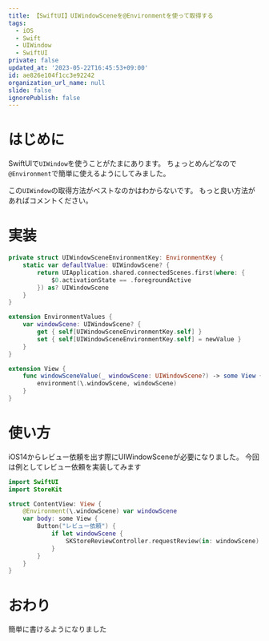 ```yaml
---
title: 【SwiftUI】UIWindowSceneを@Environmentを使って取得する
tags:
  - iOS
  - Swift
  - UIWindow
  - SwiftUI
private: false
updated_at: '2023-05-22T16:45:53+09:00'
id: ae826e104f1cc3e92242
organization_url_name: null
slide: false
ignorePublish: false
---
```

# はじめに
SwiftUIで`UIWindow`を使うことがたまにあります。
ちょっとめんどなので`@Environment`で簡単に使えるようにしてみました。

この`UIWindow`の取得方法がベストなのかはわからないです。
もっと良い方法があればコメントください。

# 実装
```swift
private struct UIWindowSceneEnvironmentKey: EnvironmentKey {
    static var defaultValue: UIWindowScene? {
        return UIApplication.shared.connectedScenes.first(where: {
            $0.activationState == .foregroundActive
        }) as? UIWindowScene
    }
}

extension EnvironmentValues {
    var windowScene: UIWindowScene? {
        get { self[UIWindowSceneEnvironmentKey.self] }
        set { self[UIWindowSceneEnvironmentKey.self] = newValue }
    }
}

extension View {
    func windowSceneValue(_ windowScene: UIWindowScene?) -> some View {
        environment(\.windowScene, windowScene)
    }
}
```

# 使い方
iOS14からレビュー依頼を出す際にUIWindowSceneが必要になりました。
今回は例としてレビュー依頼を実装してみます
```swift
import SwiftUI
import StoreKit

struct ContentView: View {
    @Environment(\.windowScene) var windowScene
    var body: some View {
        Button("レビュー依頼") {
            if let windowScene {
                SKStoreReviewController.requestReview(in: windowScene)
            }
        }
    }
}
```

# おわり
簡単に書けるようになりました

